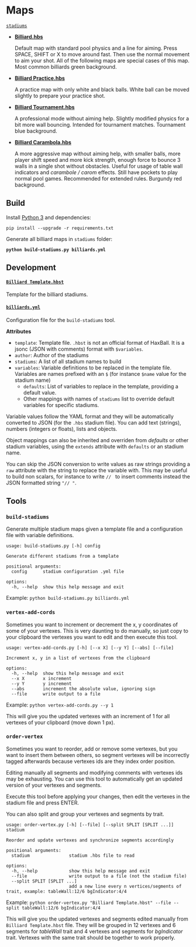 # Maps

[`stadiums`](./stadiums/)

- [**Billiard.hbs**](./stadiums/Billiards.hbs)
  
  Default map with standard pool physics and a line for aiming. Press SPACE, SHIFT or X to move around fast. Then use the normal movement to aim your shot. All of the following maps are special cases of this map. Most common billiards green background.

- [**Billiard Practice.hbs**](<./stadiums/Billiard Practice.hbs>)
  
  A practice map with only white and black balls. White ball can be moved slightly to prepare your practice shot.

- [**Billiard Tournament.hbs**](<./stadiums/Billiard Tournament.hbs>)
  
  A professional mode without aiming help. Slightly modified physics for a bit more wall bouncing. Intended for tournament matches. Tournament blue background.

- [**Billiard Carambola.hbs**](<./stadiums/Billiard Carambola.hbs>)
  
  A more aggressive map without aiming help, with smaller balls, more player shift speed and more kick strength, enough force to bounce 3 walls in a single shot without obstacles. Useful for usage of table wall indicators and _carambole / carom_ effects. Still have pockets to play normal pool games. Recommended for extended rules. Burgundy red background.

## Build

Install [Python 3](https://www.python.org/downloads/) and dependencies:

`pip install --upgrade -r requirements.txt`

Generate all billiard maps in `stadiums` folder:

**`python build-stadiums.py billiards.yml`**

## Development

#### [**`Billiard Template.hbst`**](<./Billiards Template.hbst>)

Template for the billiard stadiums.

#### [**`billiards.yml`**](./billiards.yml)

Configuration file for the `build-stadiums` tool.

**Attributes**

- `template`: Template file. `.hbst` is not an official format of HaxBall. It is a jsonc (JSON with comments) format with `$variables`.
- `author`: Author of the stadiums
- `stadiums`: A list of all stadium names to build
- `variables`: Variable definitions to be replaced in the template file. Variables are names prefixed with an `$` (for instance `$name` value for the stadium name)
  - `defaults`: List of variables to replace in the template, providing a default value.
  - Other mappings with names of `stadiums` list to override default variables for specific stadiums.

Variable values follow the YAML format and they will be automatically converted to JSON (for the `.hbs` stadium file). You can add text (strings), numbers (integers or floats), lists and objects.

Object mappings can also be inherited and overriden from _defaults_ or other stadium variables, using the `extends` attribute with `defaults` or an stadium name.

You can skip the JSON conversion to write values as raw strings providing a `raw` attribute with the string to replace the variable with. This may be useful to build non scalars, for instance to write `// ` to insert comments instead the JSON formatted string `"// "`.

## Tools

### `build-stadiums`

Generate multiple stadium maps given a template file and a configuration file with variable definitions.

```
usage: build-stadiums.py [-h] config

Generate different stadiums from a template

positional arguments:
  config      stadium configuration .yml file

options:
  -h, --help  show this help message and exit
```

Example: `python build-stadiums.py billiards.yml`

### `vertex-add-cords`

Sometimes you want to increment or decrement the x, y coordinates of some of your vertexes. This is very daunting to do manually, so just copy to your clipboard the vertexes you want to edit and then execute this tool.

```
usage: vertex-add-cords.py [-h] [--x X] [--y Y] [--abs] [--file]

Increment x, y in a list of vertexes from the clipboard

options:
  -h, --help  show this help message and exit
  --x X       x increment
  --y Y       y increment
  --abs       increment the absolute value, ignoring sign
  --file      write output to a file
```

Example: `python vertex-add-cords.py --y 1`

This will give you the updated vertexes with an increment of 1 for all vertexes of your clipboard (move down 1 px).

### `order-vertex`

Sometimes you want to reorder, add or remove some vertexes, but you want to insert them between others, so segment vertexes will be incorrectly tagged afterwards because vertexes ids are they index order position.

Editing manually all segments and modifying comments with vertexes ids may be exhausting. You can use this tool to automatically get an updated version of your vertexes and segments.

Execute this tool before applying your changes, then edit the vertexes in the stadium file and press ENTER.

You can also split and group your vertexes and segments by trait.

```
usage: order-vertex.py [-h] [--file] [--split SPLIT [SPLIT ...]] stadium

Reorder and update vertexes and synchronize segments accordingly

positional arguments:
  stadium               stadium .hbs file to read

options:
  -h, --help            show this help message and exit
  --file                write output to a file (not the stadium file)
  --split SPLIT [SPLIT ...]
                        add a new line every n vertices/segments of trait, example: tableWall:12/6 bgIndicator:4/4
```

Example: `python order-vertex.py "Billiard Template.hbst" --file --split tableWall:12/6 bgIndicator:4/4`

This will give you the updated vertexes and segments edited manually from `Billiard Template.hbst` file. They will be grouped in 12 vertexes and 6 segments for _tableWall_ trait and 4 vertexes and segments for _bgIndicator_ trait. Vertexes with the same trait should be together to work properly.
